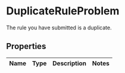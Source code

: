 

# DuplicateRuleProblem

The rule you have submitted is a duplicate.

## Properties

Name | Type | Description | Notes
------------ | ------------- | ------------- | -------------



